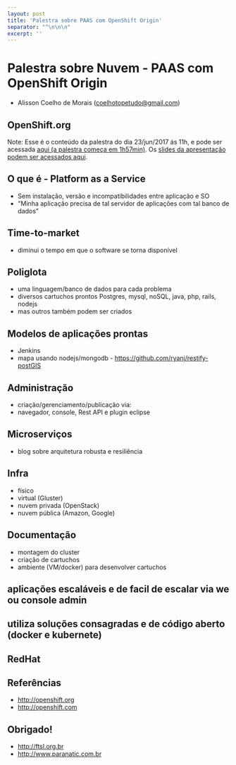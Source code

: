 ```yaml
---
layout: post
title: 'Palestra sobre PAAS com OpenShift Origin'
separator: "^\n\n\n"
excerpt: ''
---
```

# Palestra sobre Nuvem - PAAS com OpenShift Origin
* Alisson Coelho de Morais (coelhotopetudo@gmail.com) 



## OpenShift.org

Note: Esse é o conteúdo da palestra do dia 23/jun/2017 ás 11h, e pode ser acessada [aqui (a palestra começa em 1h57min)](http://assiste.serpro.gov.br/supsd/video.php?nome=212037). Os [slides da apresentação podem ser acessados aqui](http://coelhotopetudo.github.io/static/reveal.js).



## O que é - Platform as a Service
* Sem instalação, versão e incompatibilidades entre aplicação e SO
* "Minha aplicação precisa de tal servidor de aplicações com tal banco de dados"



## Time-to-market
* diminui o tempo em que o software se torna disponível 




## Poliglota 
* uma linguagem/banco de dados para cada problema
* diversos cartuchos prontos Postgres, mysql, noSQL, java, php, rails, nodejs
* mas outros também podem ser criados



## Modelos de aplicações prontas 
  * Jenkins 
  * mapa usando nodejs/mongodb - https://github.com/ryanj/restify-postGIS
 


## Administração
  * criação/gerenciamento/publicação via:
  * navegador, console, Rest API e plugin eclipse



## Microserviços 
  * blog sobre arquitetura robusta e resiliência



## Infra
  * físico
  * virtual (Gluster)
  * nuvem privada (OpenStack) 
  * nuvem pública (Amazon, Google)



## Documentação 
  * montagem do cluster 
  * criação de cartuchos
  * ambiente (VM/docker) para desenvolver cartuchos


## aplicações escaláveis e de facil de escalar via we ou console admin
## utiliza soluções consagradas e de código aberto (docker e kubernete)
## RedHat




## Referências
* http://openshift.org
* http://openshift.com




## Obrigado!
* http://ftsl.org.br
* http://www.paranatic.com.br
